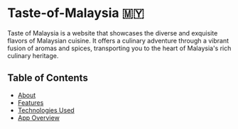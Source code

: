 # Taste-of-Malaysia 🇲🇾

Taste of Malaysia is a website that showcases the diverse and exquisite flavors of Malaysian cuisine. It offers a culinary adventure through a vibrant fusion of aromas and spices, transporting you to the heart of Malaysia's rich culinary heritage.

## Table of Contents
- [About](#about)
- [Features](#features)
- [Technologies Used](#technologies-used)
- [App Overview](#app-overview)
